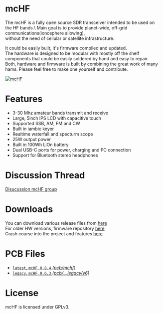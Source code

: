 # mcHF

The mcHF is a fully open source SDR transceiver intended to be used on the HF bands.\ 
Main goal is to provide planet-wide, off-grid communications(ionosphere allowing),\
without the need of cellular or satellite infrastructure.

It could be easily built, it's firmware compiled and updated.\
The hardware is designed to be modular with mostly off the shelf components that could be easily soldered by hand and easy to repair.\
Both, hardware and firmware is built by combining the great work of many hams. Please feel free to make one yourself and contribute.

[![mcHF](https://img.youtube.com/vi/kt2p1det-wE/0.jpg)](https://www.youtube.com/watch?v=kt2p1det-wE)

# Features

<ul>
  <li>3-30 Mhz amateur bands transmit and receive</li>
  <li>Large, 5inch IPS LCD with capacitive touch</li>
  <li>Supported SSB, AM, FM and CW</li>
  <li>Built in iambic keyer</li>
  <li>Realtime waterfall and specturm scope</li>
  <li>25W output power</li>
  <li>Built in 100Wh LiOn battery</li>
  <li>Dual USB-C ports for power, charging and PC connection</li>
  <li>Support for Bluetooth stereo headphones</li>
</ul>

# Discussion Thread

[Disucussion mcHF group](https://groups.io/g/mcHF/)

# Downloads

You can download various release files from [here](http://www.m0nka.co.uk) \
For older HW versions, firmware repository  [here](https://github.com/df8oe/UHSDR) \
Crash course into the project and features  [here](https://github.com/df8oe/UHSDR/wiki)
# PCB Files

 * [`latest`, `mcHF`, `0.8.4` *(pcb/mchf)*](./pcb/mchf)
 * [`legacy`, `mcHF`, `0.6.3` *(pcb/__legacy/v6)*](./pcb/__legacy/v6)

# License

mcHF is licensed under GPLv3.
